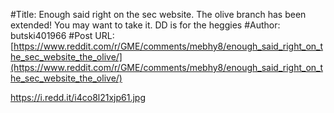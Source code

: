 #Title: Enough said right on the sec website. The olive branch has been extended! You may want to take it. DD is for the heggies
#Author: butski401966
#Post URL: [https://www.reddit.com/r/GME/comments/mebhy8/enough_said_right_on_the_sec_website_the_olive/](https://www.reddit.com/r/GME/comments/mebhy8/enough_said_right_on_the_sec_website_the_olive/)


https://i.redd.it/i4co8l21xjp61.jpg